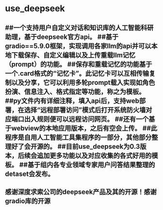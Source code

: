 # use_deepseek
##一个支持用户自定义对话和知识库的人工智能科研助理，基于deepseek官方api。
##基于gradio==5.9.0框架，实现调用各家llm的api并可以本地下载保存、自定义编辑以及上传重载llm记忆（prompt）的功能。
##保存和重载记忆的功能基于一个.card格式的“记忆卡”。此记忆卡可以互相传输复制以及分享，它可以利用多轮prompt载入实现如角色扮演、信息注入、格式指定等功能，称之为模板。
##py文件内有详细注释，填入api后，支持web部署，在选择“远程部署访问”模式后打开系统防火墙对应端口出入规则便可以远程访问网页。
##还有一个基于webview的本地应用版本，之后有空会上传。
##此程序是自用人工智能工具集程序的一部分，其他部分整理好了会开源的。
##目前use_deepseek为0.3版本，后续会追加更多功能以及对应收集的各式好用的模板。
##基于组内各专业领域专家用户问答结果整理的detaset会发布。
---------------------------------------------------------
感谢深度求索公司的deepseek产品及其的开源！感谢gradio库的开源
---------------------------------------------------------

